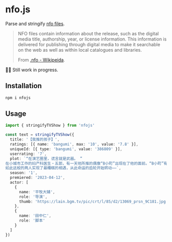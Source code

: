 # nfo.js

Parse and stringify [nfo files](https://kodi.wiki/view/NFO_files).

> NFO files contain information about the release, such as the digital media title, authorship, year, or license information. This information is delivered for publishing through digital media to make it searchable on the web as well as within local catalogues and libraries.
>
> From [.nfo - Wikipeida](https://en.wikipedia.org/wiki/.nfo).

👷‍♂️ Still work in progress.

## Installation

```bash
npm i nfojs
```

## Usage

```ts
import { stringifyTVShow } from 'nfojs'

const text = stringifyTVShow({
  title: '【我推的孩子】',
  ratings: [{ name: 'bangumi', max: '10', value: '7.8' }],
  uniqueId: [{ type: 'bangumi', value: '386809' }],
  userrating: '7',
  plot: `“在演艺圈里，谎言就是武器。 ”
在小城市工作的妇产科医生・五郎，有一天他所推的偶像“B小町”出现在了他的面前。“B小町”有着一个禁忌的秘密。
如此这般的两人实现了最糟糕的相遇，从此命运的齿轮开始转动——`,
  season: '1',
  premiered: '2023-04-12',
  actor: [
    {
      name: '平牧大辅',
      role: '导演',
      thumb: 'https://lain.bgm.tv/pic/crt/l/85/d2/13069_prsn_9C181.jpg'
    },
    {
      name: '田中仁',
      role: '脚本'
    }
  ]
})
```
